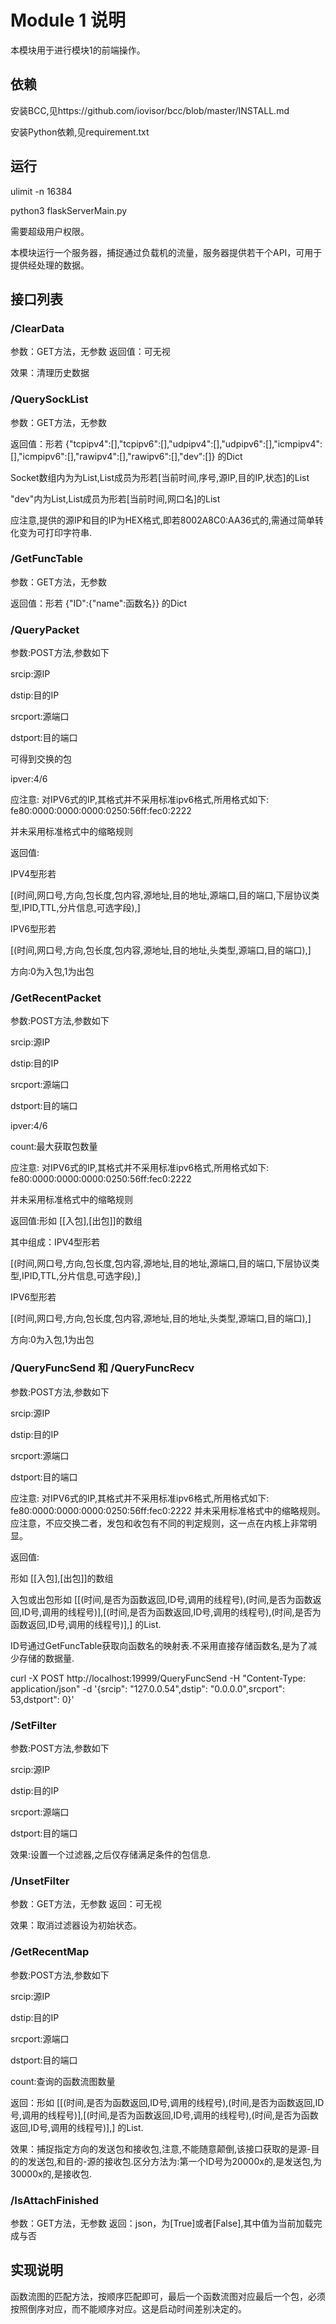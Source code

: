 # Module 1 说明

本模块用于进行模块1的前端操作。

## 依赖

安装BCC,见https://github.com/iovisor/bcc/blob/master/INSTALL.md


安装Python依赖,见requirement.txt

## 运行

ulimit -n 16384

python3 flaskServerMain.py

需要超级用户权限。

本模块运行一个服务器，捕捉通过负载机的流量，服务器提供若干个API，可用于提供经处理的数据。

## 接口列表

### /ClearData

参数：GET方法，无参数
返回值：可无视

效果：清理历史数据

### /QuerySockList

参数：GET方法，无参数

返回值：形若
{"tcpipv4":[],"tcpipv6":[],"udpipv4":[],"udpipv6":[],"icmpipv4":[],"icmpipv6":[],"rawipv4":[],"rawipv6":[],"dev":[]}
的Dict

Socket数组内为为List,List成员为形若[当前时间,序号,源IP,目的IP,状态]的List

"dev"内为List,List成员为形若[当前时间,网口名]的List

应注意,提供的源IP和目的IP为HEX格式,即若8002A8C0:AA36式的,需通过简单转化变为可打印字符串.

### /GetFuncTable

参数：GET方法，无参数

返回值：形若
{"ID":{"name":函数名}}
的Dict

### /QueryPacket

参数:POST方法,参数如下

srcip:源IP

dstip:目的IP

srcport:源端口

dstport:目的端口

可得到交换的包

ipver:4/6

应注意:
对IPV6式的IP,其格式并不采用标准ipv6格式,所用格式如下:
fe80:0000:0000:0000:0250:56ff:fec0:2222

并未采用标准格式中的缩略规则

返回值:

IPV4型形若

[(时间,网口号,方向,包长度,包内容,源地址,目的地址,源端口,目的端口,下层协议类型,IPID,TTL,分片信息,可选字段),]

IPV6型形若

[(时间,网口号,方向,包长度,包内容,源地址,目的地址,头类型,源端口,目的端口),]

方向:0为入包,1为出包

### /GetRecentPacket

参数:POST方法,参数如下

srcip:源IP

dstip:目的IP

srcport:源端口

dstport:目的端口

ipver:4/6

count:最大获取包数量

应注意:
对IPV6式的IP,其格式并不采用标准ipv6格式,所用格式如下:
fe80:0000:0000:0000:0250:56ff:fec0:2222

并未采用标准格式中的缩略规则

返回值:形如
[[入包],[出包]]的数组

其中组成：IPV4型形若

[(时间,网口号,方向,包长度,包内容,源地址,目的地址,源端口,目的端口,下层协议类型,IPID,TTL,分片信息,可选字段),]

IPV6型形若

[(时间,网口号,方向,包长度,包内容,源地址,目的地址,头类型,源端口,目的端口),]

方向:0为入包,1为出包

### /QueryFuncSend 和 /QueryFuncRecv

参数:POST方法,参数如下

srcip:源IP

dstip:目的IP

srcport:源端口

dstport:目的端口

应注意:
对IPV6式的IP,其格式并不采用标准ipv6格式,所用格式如下:
fe80:0000:0000:0000:0250:56ff:fec0:2222
并未采用标准格式中的缩略规则。
应注意，不应交换二者，发包和收包有不同的判定规则，这一点在内核上非常明显。

返回值:

形如
[[入包],[出包]]的数组

入包或出包形如
[[(时间,是否为函数返回,ID号,调用的线程号),(时间,是否为函数返回,ID号,调用的线程号)],[(时间,是否为函数返回,ID号,调用的线程号),(时间,是否为函数返回,ID号,调用的线程号)],]
的List.

ID号通过GetFuncTable获取向函数名的映射表.不采用直接存储函数名,是为了减少存储的数据量.

curl -X POST http://localhost:19999/QueryFuncSend  -H "Content-Type: application/json" -d '{srcip": "127.0.0.54",dstip": "0.0.0.0",srcport": 53,dstport": 0}'

### /SetFilter 

参数:POST方法,参数如下

srcip:源IP

dstip:目的IP

srcport:源端口

dstport:目的端口

效果:设置一个过滤器,之后仅存储满足条件的包信息.

### /UnsetFilter

参数：GET方法，无参数
返回：可无视

效果：取消过滤器设为初始状态。

### /GetRecentMap

参数:POST方法,参数如下

srcip:源IP

dstip:目的IP

srcport:源端口

dstport:目的端口

count:查询的函数流图数量

返回：形如
[[(时间,是否为函数返回,ID号,调用的线程号),(时间,是否为函数返回,ID号,调用的线程号)],[(时间,是否为函数返回,ID号,调用的线程号),(时间,是否为函数返回,ID号,调用的线程号)],]
的List.

效果：捕捉指定方向的发送包和接收包,注意,不能随意颠倒,该接口获取的是源-目的的发送包,和目的-源的接收包.区分方法为:第一个ID号为20000x的,是发送包,为30000x的,是接收包.

### /IsAttachFinished

参数：GET方法，无参数
返回：json，为[True]或者[False],其中值为当前加载完成与否

## 实现说明

函数流图的匹配方法，按顺序匹配即可，最后一个函数流图对应最后一个包，必须按照倒序对应，而不能顺序对应。这是启动时间差别决定的。